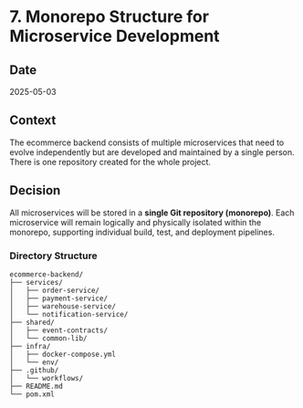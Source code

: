 # 7. Monorepo Structure for Microservice Development

## Date
2025-05-03

## Context
The ecommerce backend consists of multiple microservices that need to evolve independently but are developed and
maintained by a single person. There is one repository created for the whole project.

## Decision
All microservices will be stored in a **single Git repository (monorepo)**.
Each microservice will remain logically and physically isolated within the monorepo, supporting individual build, test, and deployment pipelines.

### Directory Structure

```plaintext
ecommerce-backend/
├── services/
│   ├── order-service/
│   ├── payment-service/
│   ├── warehouse-service/
│   └── notification-service/
├── shared/
│   ├── event-contracts/
│   └── common-lib/
├── infra/
│   ├── docker-compose.yml
│   └── env/
├── .github/
│   └── workflows/
├── README.md
└── pom.xml